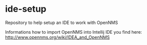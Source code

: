 # ide-setup
Repository to help setup an IDE to work with OpenNMS

Informations how to import OpenNMS into Intellij IDE
you find here: http://www.opennms.org/wiki/IDEA_and_OpenNMS		
